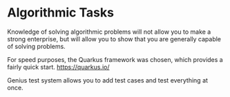 # Algorithmic Tasks

Knowledge of solving algorithmic problems will not allow you to make a strong enterprise, 
but will allow you to show that you are generally capable of solving problems.

For speed purposes, the Quarkus framework was chosen, which provides a fairly quick start.
https://quarkus.io/

Genius test system allows you to add test cases and test everything at once.